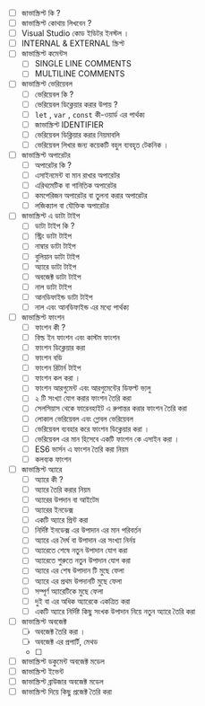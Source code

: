 -  [ ] জাভাস্ক্রিপ্ট কি ? 
-  [ ] জাভাস্ক্রিপ্ট কোথায় লিখবেন ? 
-  [ ] Visual Studio কোড ইডিটর ইনস্টল । 
-  [ ] INTERNAL & EXTERNAL স্ক্রিপ্ট  
-  [ ] জাভাস্ক্রিপ্ট কমেন্টস 
	-  [ ] SINGLE LINE COMMENTS 
	-  [ ] MULTILINE COMMENTS 
-  [ ] জাভাস্ক্রিপ্ট ভেরিয়েবল 
	-  [ ] ভেরিয়েবল কি ? 
	-  [ ] ভেরিয়েবল ডিক্লেয়ার করার উপায় ? 
	-  [ ] `let` , `var` , `const` কী-ওয়ার্ড এর পার্থক্য 
	-  [ ]  জাভাস্ক্রিপ্ট IDENTIFIER 
	-  [ ] ভেরিয়েবল ডিক্লিয়ার করার নিয়মাবলি 
	-  [ ] ভেরিয়েবল লিখার জন্য কয়েকটি বহুল ব্যবহৃত টেকনিক । 
-  [ ] জাভাস্ক্রিপ্ট অপারেটর 
	-  [ ]  অপারেটর কি ? 
	-  [ ] এসাইনমেন্ট বা মান রাখার অপারেটর 
	-  [ ] এরিথমেটিক বা গানিতিক অপারেটর 
	-  [ ] কমপেরিজন অপারেটর বা তুলনা করার অপারেটর
	-  [ ] লজিক্যাল বা যৌক্তিক অপারেটর 
-  [ ] জাভাস্ক্রিপ্ট এ ডাটা টাইপ 
	-  [ ] ডাটা টাইপ কি ? 
	-  [ ] স্ট্রিং ডাটা টাইপ
	-  [ ] নাম্বার ডাটা টাইপ
	-  [ ] বুলিয়ান ডাটা টাইপ
	-  [ ] অ্যারে ডাটা টাইপ
	-  [ ] অবজেক্ট ডাটা টাইপ
	-  [ ] নাল ডাটা টাইপ
	-  [ ] আনডিফাইন্ড ডাটা টাইপ
	-  [ ] নাল এবং আনডিফাইন্ড এর মধ্যে পার্থক্য 
-  [ ] জাভাস্ক্রিপ্ট ফাংশন 
	-  [ ] ফাংশন কী ? 
	-  [ ] বিল্ড ইন ফাংশন এবং কাস্টম ফাংশন
	-  [ ] ফাংশন ডিক্লেয়ার করা 
	-  [ ] ফাংশন বডি 
	-  [ ] ফাংশন রিটার্ন টাইপ 
	-  [ ] ফাংশন কল করা ।
	-  [ ] ফাংশন আরগুমেন্ট এবং আরগুমেন্টের ডিফল্ট ভ্যলু 
	-  [ ] ২ টি সংখ্যা যোগ করার ফাংশন তৈরি করা 
	-  [ ] সেলসিয়াস থেকে ফারেনহাইট এ রুপান্তর করার  ফাংশন তৈরি করা 
	-  [ ] লোকাল ভেরিয়েবল এবং গ্লোবল ভেরিয়েবল 
	-  [ ] ভেরিয়েবল ব্যবহার করে ফাংশন ডিক্লেয়ার করা । 
	-  [ ] ভেরিয়েবল এর মান হিসেবে একটি ফাংশন কে এসাইন করা । 
	-  [ ] ES6 ভার্সন এ ফাংশন তৈরি করা নিয়ম 
	-  [ ] কলব্যক ফাংশন
-  [ ] জাভাস্ক্রিপ্ট অ্যারে 
	-  [ ] অ্যারে কী ? 
	-  [ ] অ্যারে তৈরি করার নিয়ম 
	-  [ ] অ্যারের উপদান বা আইটেম 
	-  [ ] অ্যারের ইনডেক্স 
	-  [ ] একটি অ্যারে প্রিন্ট করা
	-  [ ] নির্দিষ্ট ইনডেক্স এর উপাদান এর মান পরিবর্তন 
	-  [ ] অ্যারে এর দৈর্ঘ বা উপাদান এর সংখ্যা নির্নয় 
	-  [ ] অ্যারেতে শেষে নতুন উপাদান যোগ করা 
	-  [ ] অ্যারেতে শুরুতে নতুন উপাদান যোগ করা 
	-  [ ] অ্যারে এর শেষ উপাদান টি মুছে ফেলা 
	-  [ ] অ্যারে এর প্রথম উপদানটি মুছে ফেলা 
	-  [ ] সম্পূর্ণ অ্যারেটিকে মুছে ফেলা 
	-  [ ] দুই বা এর অধিক অ্যারেকে একত্রিত করা 
	-  [ ] একটি অ্যারে নির্দিষ্ট কিছু সংখক উপাদান নিয়ে নতুন অ্যারে তৈরি করা 
-  [ ] জাভাস্ক্রিপ্ট অবজেক্ট 
	-  [ ] অবজেক্ট তৈরি করা । 
	-  [ ] অবজেক্ট এর প্রপার্টি, মেথড  
	-  [ ] 
-  [ ] জাভাস্ক্রিপ্ট ডকুমেন্ট অবজেক্ট মডেল 
-  [ ] জাভাস্ক্রিপ্ট ইভেন্ট
-  [ ] জাভাস্ক্রিপ্ট ব্রাউজার অবজেক্ট মডেল
-  [ ] জাভাস্ক্রিপ্ট দিয়ে কিছু প্রজেক্ট তৈরি করা 